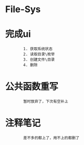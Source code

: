 File-Sys
========
#	完成ui
			1. 获取系统状态
			2. 读取目录\枚举
			3. 创建文件\目录
			4. 删除

#	公共函数重写 
			暂时放弃了，下次有空补上
#	注释笔记
			差不多的都上了，用不上的都删了
